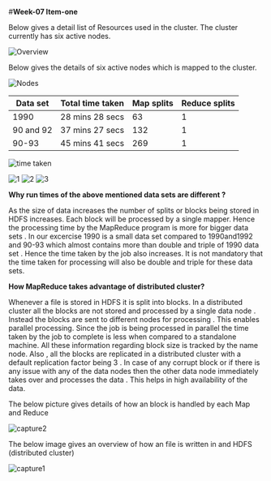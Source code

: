 #**Week-07 Item-one**

Below gives a detail list of Resources used in the cluster.  The cluster currently has six active nodes.

![Overview](https://cloud.githubusercontent.com/assets/17997235/24322604/af4e5fbe-1135-11e7-8035-f82036b62714.JPG)

Below gives the details of six active nodes which is mapped to the cluster.

![Nodes](https://cloud.githubusercontent.com/assets/17997235/24322603/af4dcd24-1135-11e7-8914-f93439bfa1ba.JPG)

Data set |Total time taken | Map splits | Reduce splits
-------- |---------------- | ---------- | -------------
1990     | 28 mins 28 secs | 63         | 1
90 and 92| 37 mins 27 secs | 132        | 1
90-93    | 45 mins 41 secs | 269        | 1


![time taken](https://cloud.githubusercontent.com/assets/17997235/24322817/51cd5562-1139-11e7-8aa0-e63ecda46020.JPG)

![1](https://cloud.githubusercontent.com/assets/17997235/24323055/e8b07c9e-113d-11e7-80f3-ea63fc774284.png)
![2](https://cloud.githubusercontent.com/assets/17997235/24323056/e8b9107a-113d-11e7-9d13-180febfae235.png)
![3](https://cloud.githubusercontent.com/assets/17997235/24323057/e8bd27d2-113d-11e7-92ce-df6a8490b758.png)

**Why run times of the above mentioned data sets are different ?**

As the size of data increases the number of splits or blocks being stored in HDFS increases. Each block will be processed by a single mapper. Hence the processing time by the MapReduce program is more for bigger data sets . In our excercise 1990 is a small data set compared to 1990and1992 and 90-93 which almost contains more than double and triple of 1990 data set . Hence the time taken by the job also increases. It is not mandatory that the time taken for  processing will also be double and triple for these data sets. 

**How MapReduce takes advantage of distributed cluster?**

Whenever a file is stored in HDFS it is split into blocks. In a distributed cluster all the blocks are not stored and processed by a single data node . Instead the blocks are sent to different nodes for processing . This enables parallel processing. Since the job is being processed in parallel the time taken by the job to complete is less when compared to a standalone machine. All these information regarding block size is tracked by the name node. Also , all the blocks are replicated in a distributed cluster with a default replication factor being 3 . In case of any corrupt block or if there is any issue with any of the data nodes then the other data node immediately takes over and processes the data . This helps in high availability of the data.

The below picture gives details of how an block is handled by each Map and Reduce

![capture2](https://cloud.githubusercontent.com/assets/17997235/24323010/d77ccca8-113c-11e7-8509-f956e0ac2661.JPG)


The below image gives an overview of how an file is written in and HDFS (distributed cluster)

![capture1](https://cloud.githubusercontent.com/assets/17997235/24323015/feb9e760-113c-11e7-9514-dbc34b009223.JPG)

